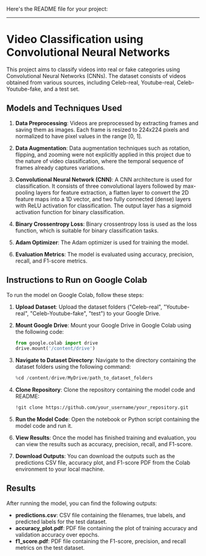 Here's the README file for your project:

---

# Video Classification using Convolutional Neural Networks

This project aims to classify videos into real or fake categories using Convolutional Neural Networks (CNNs). The dataset consists of videos obtained from various sources, including Celeb-real, Youtube-real, Celeb-Youtube-fake, and a test set.

## Models and Techniques Used

1. **Data Preprocessing**: Videos are preprocessed by extracting frames and saving them as images. Each frame is resized to 224x224 pixels and normalized to have pixel values in the range [0, 1].

2. **Data Augmentation**: Data augmentation techniques such as rotation, flipping, and zooming were not explicitly applied in this project due to the nature of video classification, where the temporal sequence of frames already captures variations.

3. **Convolutional Neural Network (CNN)**: A CNN architecture is used for classification. It consists of three convolutional layers followed by max-pooling layers for feature extraction, a flatten layer to convert the 2D feature maps into a 1D vector, and two fully connected (dense) layers with ReLU activation for classification. The output layer has a sigmoid activation function for binary classification.

4. **Binary Crossentropy Loss**: Binary crossentropy loss is used as the loss function, which is suitable for binary classification tasks.

5. **Adam Optimizer**: The Adam optimizer is used for training the model.

6. **Evaluation Metrics**: The model is evaluated using accuracy, precision, recall, and F1-score metrics.

## Instructions to Run on Google Colab

To run the model on Google Colab, follow these steps:

1. **Upload Dataset**: Upload the dataset folders ("Celeb-real", "Youtube-real", "Celeb-Youtube-fake", "test") to your Google Drive.

2. **Mount Google Drive**: Mount your Google Drive in Google Colab using the following code:
    ```python
    from google.colab import drive
    drive.mount('/content/drive')
    ```

3. **Navigate to Dataset Directory**: Navigate to the directory containing the dataset folders using the following command:
    ```python
    %cd /content/drive/MyDrive/path_to_dataset_folders
    ```

4. **Clone Repository**: Clone the repository containing the model code and README:
    ```bash
    !git clone https://github.com/your_username/your_repository.git
    ```

5. **Run the Model Code**: Open the notebook or Python script containing the model code and run it.

6. **View Results**: Once the model has finished training and evaluation, you can view the results such as accuracy, precision, recall, and F1-score.

7. **Download Outputs**: You can download the outputs such as the predictions CSV file, accuracy plot, and F1-score PDF from the Colab environment to your local machine.

## Results

After running the model, you can find the following outputs:

- **predictions.csv**: CSV file containing the filenames, true labels, and predicted labels for the test dataset.
- **accuracy_plot.pdf**: PDF file containing the plot of training accuracy and validation accuracy over epochs.
- **f1_score.pdf**: PDF file containing the F1-score, precision, and recall metrics on the test dataset.
